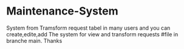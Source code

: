 # Maintenance-System
System from Tramsform request tabel in many users and you can create,edite,add The system for view and transform requests
#file in branche main. Thanks

